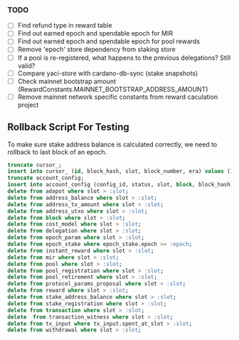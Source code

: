 
### TODO

- [ ] Find refund type in reward table
- [ ] Find out earned epoch and spendable epoch for MIR
- [ ] Find out earned epoch and spendable epoch for pool rewards
- [ ] Remove 'epoch' store dependency from staking store
- [ ] If a pool is re-registered, what happens to the previous delegations? Still valid?
- [ ] Compare yaci-store with cardano-db-sync (stake snapshots)
- [ ] Check mainnet bootstrap amount (RewardConstants.MAINNET_BOOTSTRAP_ADDRESS_AMOUNT)
- [ ] Remove mainnet network specific constants from reward caculation project

## Rollback Script For Testing

To make sure stake address balance is calculated correctly, we need to rollback to last block of an epoch.

```sql
truncate cursor_;
insert into cursor_ (id, block_hash, slot, block_number, era) values (1000, :block_hash, :slot, :block_number, :era);
truncate account_config;
insert into account_config (config_id, status, slot, block, block_hash) values ('last_account_balance_processed_block', null, :slot, :block_number, :block_hash);
delete from adapot where slot > :slot;
delete from address_balance where slot > :slot;
delete from address_tx_amount where slot > :slot;
delete from address_utxo where slot > :slot;
delete from block where slot > :slot;
delete from cost_model where slot > :slot;
delete from delegation where slot > :slot;
delete from epoch_param where slot > :slot;
delete from epoch_stake where epoch_stake.epoch >= :epoch;
delete from instant_reward where slot > :slot;
delete from mir where slot > :slot;
delete from pool where slot > :slot;
delete from pool_registration where slot > :slot;
delete from pool_retirement where slot > :slot;
delete from protocol_params_proposal where slot > :slot;
delete from reward where slot > :slot;
delete from stake_address_balance where slot > :slot;
delete from stake_registration where slot > :slot;
delete from transaction where slot > :slot;
delete  from transaction_witness where slot > :slot;
delete from tx_input where tx_input.spent_at_slot > :slot;
delete from withdrawal where slot > :slot;


```
